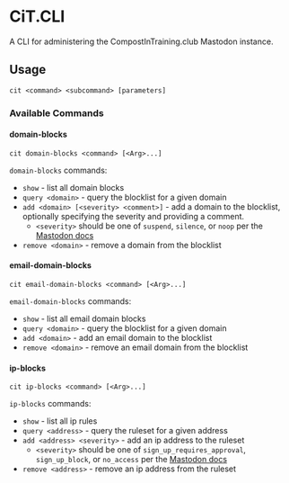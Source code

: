 # CiT.CLI

A CLI for administering the CompostInTraining.club Mastodon instance.

## Usage

```shell
cit <command> <subcommand> [parameters]
```

### Available Commands

#### domain-blocks

```shell
cit domain-blocks <command> [<Arg>...]
```

`domain-blocks` commands:

* `show` - list all domain blocks
* `query <domain>` - query the blocklist for a given domain
* `add <domain> [<severity> <comment>]` - add a domain to the blocklist,
  optionally specifying the severity and providing a comment.
    * `<severity>` should be one of `suspend`, `silence`, or `noop` per
      the [Mastodon docs](https://docs.joinmastodon.org/methods/admin/domain_blocks/#form-data-parameters)
* `remove <domain>` - remove a domain from the blocklist

#### email-domain-blocks

```shell
cit email-domain-blocks <command> [<Arg>...]
```

`email-domain-blocks` commands:

* `show` - list all email domain blocks
* `query <domain>` - query the blocklist for a given domain
* `add <domain>` - add an email domain to the blocklist
* `remove <domain>` - remove an email domain from the blocklist

#### ip-blocks

```shell
cit ip-blocks <command> [<Arg>...]
```

`ip-blocks` commands:

* `show` - list all ip rules
* `query <address>` - query the ruleset for a given address
* `add <address> <severity>` - add an ip address to the ruleset
  * `<severity>` should be one of `sign_up_requires_approval`, `sign_up_block`, or `no_access` per
    the [Mastodon docs](https://docs.joinmastodon.org/methods/admin/ip_blocks/#form-data-parameters)
* `remove <address>` - remove an ip address from the ruleset
